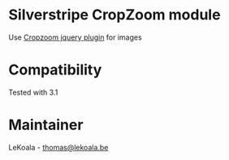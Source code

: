 Silverstripe CropZoom module
==================
Use [Cropzoom jquery plugin](https://github.com/cropzoom/cropzoom) for images

Compatibility
==================
Tested with 3.1

Maintainer
==================
LeKoala - thomas@lekoala.be